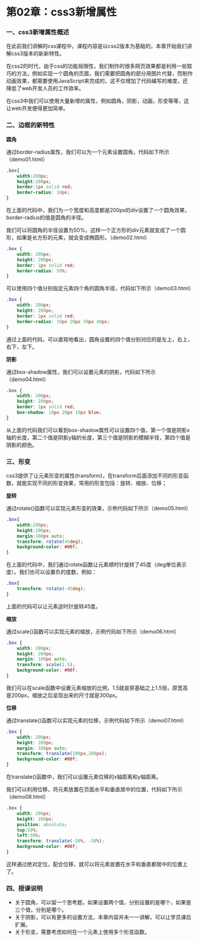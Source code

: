 # 第02章：css3新增属性

### 一、css3新增属性概述

在此前我们讲解的css课程中，课程内容是以css2版本为基础的，本章开始我们讲解css3版本的新新特性。

在css2的时代，由于css的功能局限性，我们制作的很多网页效果都是利用一些取巧的方法，例如实现一个圆角的页面，我们需要把圆角的部分用图片代替，而制作动画效果，都需要使用JavaScript来完成的，这不仅增加了代码编写的难度，还降低了web开发人员的工作效率。

在css3中我们可以使用大量新增的属性，例如圆角，阴影，动画，形变等等，这让web开发便得更加简单。

### 二、边框的新特性

**圆角**

通过border-radius属性，我们可以为一个元素设置圆角，代码如下所示（demo01.html）

``` css
.box{
    width:200px;
    height:200px;
    border:1px solid red;
    border-radius: 10px;
}
```

在上面的代码中，我们为一个宽度和高度都是200px的div设置了一个圆角效果，border-radius的值是圆角的半径。

我们可以将圆角的半径设置为50%，这样一个正方形的div元素就变成了一个圆形，如果是长方形的元素，就会变成椭圆形。（demo02.html）

``` css
.box {
    width: 200px;
    height: 200px;
    border: 1px solid red;
    border-radius: 50%;
}
```

可以使用四个值分别指定元素四个角的圆角半径，代码如下所示（demo03.html）

``` css
.box {
    width: 200px;
    height: 200px;
    border: 1px solid red;
    border-radius: 10px 20px 30px 40px;
}
```

通过上面的代码，可以直观地看出，圆角设置的四个值分别对应的是左上，右上，右下，左下。


**阴影** 

通过box-shadow属性，我们可以设置元素的阴影，代码如下所示（demo04.html）

``` css
.box {
    width: 200px;
    height: 200px;
    border: 1px solid red;
    box-shadow: 10px 20px 10px blue;
}
```

从上面的代码我们可以看到box-shadow属性可以设置四个值，第一个值是阴影x轴的长度，第二个值是阴影y轴的长度，第三个值是阴影的模糊半径，第四个值是阴影的颜色。


### 三、形变

css3提供了让元素形变的属性(transform)，在transform后面添加不同的形变函数，就能实现不同的形变效果，常用的形变包括：旋转、缩放、位移；

**旋转**

通过rotate()函数可以实现元素形变的效果，示例代码如下所示（demo05.html）

``` css
.box{
    width:200px;
    height:200px;
    margin:100px auto;
    transform: rotate(45deg);
    background-color: #00f;
}
```

在上面的代码中，我们通过rotate函数让元素顺时针旋转了45度（deg单位表示度）。我们也可以设置负的度数，例如：

``` css
.box{
    transform: rotate(-45deg);
}
```

上面的代码可以让元素逆时针旋转45度。

**缩放**

通过scale()函数可以实现元素的缩放，示例代码如下所示（demo06.html）

``` css
.box {
    width: 200px;
    height: 200px;
    margin: 100px auto;
    transform: scale(1.5);
    background-color: #00f;
}
```

我们可以在scale函数中设置元素缩放的比例，1.5就是原基础之上1.5倍，原宽高是200px，缩放之后呈现出来的尺寸就是300px。

**位移**

通过translate()函数可以实现元素的位移，示例代码如下所示（demo07.html）

``` css
.box {
    width: 200px;
    height: 200px;
    margin: 100px auto;
    transform: translate(100px,200px);
    background-color: #00f;
}
```

在translate()函数中，我们可以设置元素位移的x轴距离和y轴距离。

我们可以利用位移，将元素放置在页面水平和垂直居中的位置，代码如下所示（demo08.html）

``` css
.box {
    width: 200px;
    height: 200px;
    position: absolute;
    top:50%;
    left:50%;
    transform: translate(-50%, -50%);
    background-color: #00f;
}
```

这样通过绝对定位，配合位移，就可以将元素放置在水平和垂直都居中的位置上了。

### 四、授课说明

* 关于圆角，可以留一个思考题，如果设置两个值，分别设置的是哪个，如果是三个值，分别是哪个。
* 关于阴影，可以有更多的设置方法，本章内容并未一一讲解，可以让学员课后扩展。
* 关于形变，需要考虑如何在一个元素上使用多个形变函数。